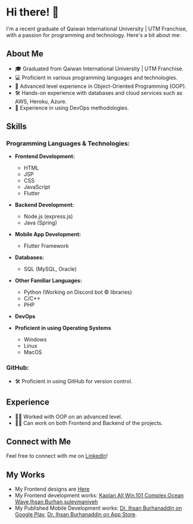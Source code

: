 # Hi there! 👋

I'm a recent graduate of Qaiwan International University | UTM Franchise, with a passion for programming and technology. Here's a bit about me:

## About Me

- 🎓 Graduated from Qaiwan International University | UTM Franchise.
- 💻 Proficient in various programming languages and technologies.
- 🌟 Advanced level experience in Object-Oriented Programming (OOP).
- 🛠️ Hands-on experience with databases and cloud services such as AWS, Heroku, Azure.
- 🚀 Experience in using DevOps methodologies.

## Skills

### Programming Languages & Technologies:

- **Frontend Development:**
  - HTML
  - JSP
  - CSS
  - JavaScript
  - Flutter

- **Backend Development:**
  - Node.js (express.js)
  - Java (Spring)

- **Mobile App Development:**
  - Flutter Framework

- **Databases:**
  - SQL (MySQL, Oracle)

- **Other Familiar Languages:**
  - Python (Working on Discord bot © libraries)
  - C/C++
  - PHP

- **DevOps**
  
- **Proficient in using Operating Systems**
  -  Windows
  -  Linux
  -  MacOS


### GitHub:

- 🛠️ Proficient in using GitHub for version control.

## Experience

- 👨‍💻 Worked with OOP on an advanced level.
- 👨‍💼 Can work on both Frontend and Backend of the projects.

## Connect with Me

Feel free to connect with me on [LinkedIn](https://www.linkedin.com/in/alan-ali-0948ba211/)!

## My Works

- My Frontend designs are [Here](https://dribbble.com/Sherlockian/shots)
- My Frontend development works: [Kaplan](https://kaplaniq.com/home),[All Win](https://all-win.co/),[101 Complex](https://101complex.com/),[Ocean Wave](https://ocean-wave.co/),[Ihsan Burhan](https://ihsanburhan.com/),[suleymaniyeh](https://sulaimaniy.com/)
- My Published Mobile Development works: [Dr. Ihsan Burhanaddin on Google Play](https://play.google.com/store/apps/details?id=com.smarthand.ihsanburhan__a&hl=en&gl=US), [Dr. Ihsan Burhanaddin on App Store](https://apps.apple.com/us/app/dr-ihsan-burhanaddin/id6476200266).
